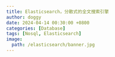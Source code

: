 ```yaml
---
title: Elasticsearch，分散式的全文搜索引擎
author: doggy
date: 2024-04-14 00:30:00 +0800
categories: [Database]
tags: [Nosql, Elasticsearch]
image:
  path: /elasticsearch/banner.jpg
---
```

